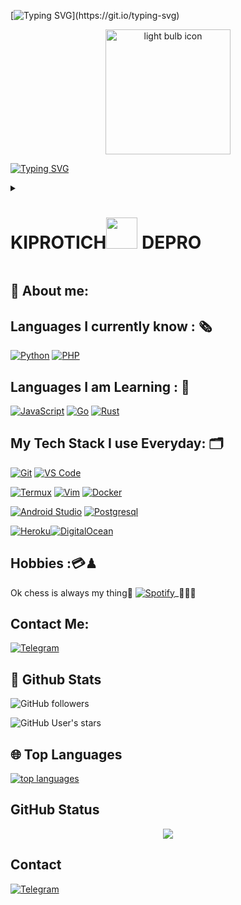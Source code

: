 [![Typing SVG](https://readme-typing-svg.herokuapp.com?font=cursive&color=%23F78531&lines=%F0%9F%91%A8Kiprotich+Langat;%F0%9F%93%91Software+Developer;%F0%9F%93%A1Networking+Wizard;%F0%9F%91%A9%E2%80%8D%F0%9F%92%BBComputer+scientist;%F0%9F%98%8ANice+to+meet+you...)](https://git.io/typing-svg)

<p align="center">
  <img src="https://rawgit.com/AllThingsSmitty/css-protips/master/media/logo.svg" width="200" alt="light bulb icon">

 [![Typing SVG](https://readme-typing-svg.herokuapp.com?color=%233336F7&multiline=true&width=480&lines=Welcome+To+kiprotich's+GitHub+profile%F0%9F%98%8A;Click+Here%F0%9F%91%87)](https://git.io/typing-svg)
<details>
<summary> 

 # **KIPROTICH**<img src="https://i.pinimg.com/originals/01/63/6c/01636c5434cd0462086620c60fdfec16.gif" width="50px"> **DEPRO**</summary>

  

 - **TG DEPRO** 👨‍💼

 - **upcoming perfectionist** 👨‍💻

 - **🔥 [Pyrogram](https://pyrogram.org) & 👑 [Nim](https://nim-lang.org) Lover 💖** 

 - **I mostly focus on [Python](https://python.org) and [Nim](https://nim-lang.org)** 🔬

 - **My Everyday usage is based on: `.py` `.nim` `.sh`** 📜
</details>

 ## 👦 **About me**: 

 ## **Languages I currently know :** 🗞

 [![Python](https://img.shields.io/badge/-Python-%232c3e50?style=flat-square&logo=python)](https://python.org)  [![PHP](https://img.shields.io/badge/-PHP-%232c3e50?style=flat-square&logo=php)](https://php.net) 

 ## **Languages I am Learning :** 📝

 [![JavaScript](https://img.shields.io/badge/-JavaScript-%232c3e50?style=flat-square&logo=javascript)](https://nodejs.org)  [![Go](https://img.shields.io/badge/-Go-%232c3e50?style=flat-square&logo=go)](https://golang.org)  [![Rust](https://img.shields.io/badge/-Rust-%232c3e50?style=flat-square&logo=rust)](https://rust-lang.org) 

  

 ## **My Tech Stack I use Everyday:**  🗂

[![Git](https://img.shields.io/badge/-Git-%23F05032?style=flat-square&logo=git&logoColor=%23ffffff)](https://git-scm.com) [![VS Code](https://img.shields.io/badge/-VSCode-%23007ACC?style=flat-square&logo=visual-studio-code)](https://code.visualstudio.com/)  

[![Termux](https://img.shields.io/badge/-Termux-%232c3e50?style=flat-square&logo=typescript)](https://termux.com)  [![Vim](https://img.shields.io/badge/-Vim-darkgreen?style=flat-square&logo=vim)](https://vim.org)  [![Docker](https://img.shields.io/badge/-Docker-%23007ACC?style=flat-square&logo=docker)](https://www.docker.com/) 

[![Android Studio](https://img.shields.io/badge/-Studio-%232c3e50?style=flat-square&logo=android-studio)](https://developer.android.com/studio)  [![Postgresql](https://img.shields.io/badge/-Postgresql-%232c3e50?style=flat-square&logo=postgresql)](https://postgresql.org)

[![Heroku](https://img.shields.io/badge/-Heroku-purple?style=flat-square&logo=heroku)](https://heroku.com)[![DigitalOcean](https://img.shields.io/badge/-DigitalOcean-grey?style=flat-square&logo=digitalocean)](https://digitalocean.com) 

 ## **Hobbies :💳♟**
Ok chess is always my thing🥰
 [![Spotify](https://img.shields.io/badge/-Spotify-%232c3e50?style=flat-square&logo=spotify)](https://spotify.ccom)_🤹🏿‍♀

## **Contact Me:** 

 <p align="center"> 

 <a href="https://t.me/figis_pin"><img alt="Telegram" src="https://img.shields.io/badge/Telegram-2CA5E0?style=for-the-badge&logo=telegram&logoColor=white"/></a> 

 </p>

  

 ##  🐙 **Github Stats** 

 ![GitHub followers](https://img.shields.io/github/followers/4seal?color=aqua&label=Followers&style=for-the-badge) 

 ![GitHub User's stars](https://img.shields.io/github/stars/4seal?affiliations=OWNER&color=aqua&style=for-the-badge) 

 

 ## 🌐 **Top Languages** 

 [![top languages](https://github-readme-stats.vercel.app/api/top-langs/?username=pokurt&show_icons=true&theme=radical&layout=compact)](https://github.com/4seal) 

 ## GitHub Status 

 <p align="center"> 

 <img src="https://github-readme-stats.vercel.app/api?username=4seal&theme=highcontrast" align="center"> 

 </p>

## Contact

 <p align="center"> 

 <a href="https://t.me/figis_pin"><img alt="Telegram" src="https://img.shields.io/badge/Telegram-2CA5E0?style=for-the-badge&logo=telegram&logoColor=white"/></a> 

 </p>

<!--
**4seal/4seal** is a ✨ _special_ ✨ repository because its `README.md` (this file) appears on your GitHub profile.

Here are some ideas to get you started:

- 🔭 I’m currently working on ...
- 🌱 I’m currently learning ...
- 👯 I’m looking to collaborate on ...
- 🤔 I’m looking for help with ...
- 💬 Ask me about ...
- 📫 How to reach me: ...
- 😄 Pronouns: ...
- ⚡ Fun fact: ...
-->
